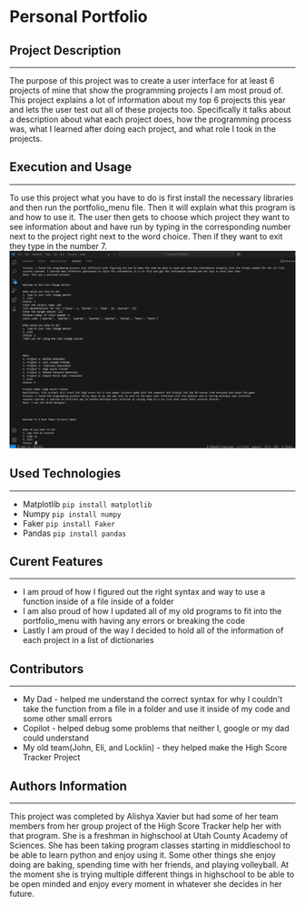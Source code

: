 # Personal Portfolio

## Project Description
---
The purpose of this project was to create a user interface for at least 6 projects of mine that show the programming projects I am most proud of. This project explains a lot of information about my top 6 projects this year and lets the user test out all of these projects too. Specifically it talks about a description about what each project does, how the programming process was, what I learned after doing each project, and what role I took in the projects.

## Execution and Usage
---
To use this project what you have to do is first install the necessary libraries and then run the portfolio_menu file. Then it will explain what this program is and how to use it. The user then gets to choose which project they want to see information about and have run by typing in the corresponding number next to the project right next to the word choice. Then if they want to exit they type in the number 7.
![image](Personal_Portfolio/image/portfolio.png)  

## Used Technologies
---
+ Matplotlib
`pip install matplotlib`
+ Numpy
`pip install numpy`
+ Faker
`pip install Faker` 
+ Pandas
`pip install pandas` 

## Curent Features
---
+ I am proud of how I figured out the right syntax and way to use a function inside of a file inside of a folder
+ I am also proud of how I updated all of my old programs to fit into the portfolio_menu with having any errors or breaking the code
+ Lastly I am proud of the way I decided to hold all of the information of each project in a list of dictionaries


## Contributors
---
+ My Dad - helped me understand the correct syntax for why I couldn't take the function from a file in a folder and use it inside of my code and some other small errors
+ Copilot - helped debug some problems that neither I, google or my dad could understand 
+ My old team(John, Eli, and Locklin) - they helped make the High Score Tracker Project  

## Authors Information
---
This project was completed by Alishya Xavier but had some of her team members from her group project of the High Score Tracker help her with that program. She is a freshman in highschool at Utah County Academy of Sciences. She has been taking program classes starting in middleschool to be able to learn python and enjoy using it. Some other things she enjoy doing are baking, spending time with her friends, and playing volleyball. At the moment she is trying multiple different things in highschool to be able to be open minded and enjoy every moment in whatever she decides in her future. 

